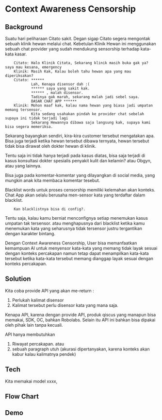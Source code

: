 # Context Awareness Censorship

## Background
Suatu hari peliharaan Citato sakit. Degan sigap Citato segera mengontak sebuah klinik hewan melalui chat. Kebetulan Klinik Hewan ini menggunakan sebuah chat provider yang sudah mendukung sensorship terhadap kata-kata kasar.

```
    Citato: Halo Klinik Citata, Sekarang klinik masih buka gak ya? saya mau kesana, emergency
    Klinik: Masih Kak, Kalau boleh tahu hewan apa yang mau diperiksakan?
    Citato: ******
            Lah, Kenapa disensor dah :(
            ****** saya yang sakit kak.
            ****** , malah disensor.
            Tadinya gak marah, sekarang malah jadi sebel saya.
            DASAR CHAT APP ******
    Klinik: Mohon maaf kak, kalau nama hewan yang biasa jadi umpatan memang tersensor. 
            Kita sedang usahakan pindah ke provider chat sebelah supaya ini tidak terjadi lagi
            Sekarang Hewannya dibawa saja langsung kak, supaya kami bisa segera memeriksa.
```
Sekarang bayangkan sendiri, kira-kira customer tersebut mengatakan apa. Bisa juga terjadi ketika hewan tersebut dibawa ternyata, hewan tersebut tidak bisa dirawat oleh dokter hewan di klinik. 

Tentu saja ini tidak hanya terjadi pada kasus diatas, bisa saja terjadi di kasus konsultasi dokter spesialis penyakit kulit dan kelamin? atau Obgyn, atau yang lainnya. 

Bisa juga pada komentar-komentar yang dilayangkan di social media, yang mungkin anak kita membaca komentar tesebut.


Blacklist words untuk proses censorship memiliki kelemahan akan konteks. Chat App akan selalu berusaha men-sensor kata yang terdaftar dalam blacklist.

```
    Kan blacklistnya bisa di config?.
``` 

Tentu saja, kalau kamu berniat menconfignya setiap menemukan kasus umpatan tak tersensor. atau menghapusnya dari blacklist ketika kamu menemukan kata yang seharusnya tidak tersensor justru tergantikan dengan karakter bintang.

Dengan Context Awareness Censorship, User bisa memanfaatkan kemampuan AI untuk menyensor kata-kata yang memang tidak layak sesuai dengan konteks percakapan namun tetap dapat menampilkan kata-kata tersebut ketika kata-kata tersebut memang dianggap layak sesuai dengan konteks percakapan.

## Solution
Kita coba provide API yang akan me-return :
1. Perlukah kalimat disensor
2. Kalimat tersebut perlu disensor kata yang mana saja.

Kenapa API, karena dengan provide API, produk qiscus yang manapun bisa memakai, SDK, OC, bahkan Robolabs. Selain itu API ini bahkan bisa dipakai oleh pihak lain tanpa kecuali.

API hanya membutuhkan
1. Riwayat percakapan. atau
2. sebuah paragraph utuh (akurasi dipertanyakan, karena konteks akan kabur kalau kalimatnya pendek)

## Tech
Kita memakai model xxxx,

## Flow Chart


## Demo
